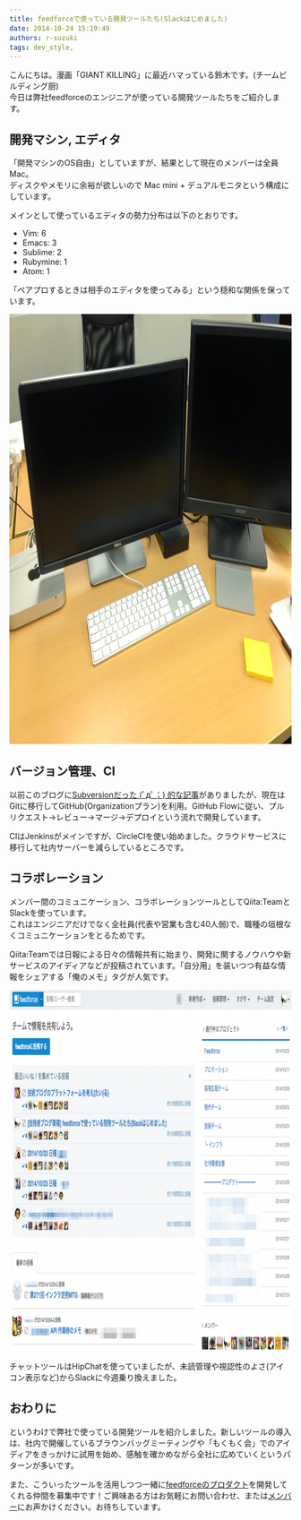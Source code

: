 ```yaml
---
title: feedforceで使っている開発ツールたち(Slackはじめました)
date: 2014-10-24 15:19:49
authors: r-suzuki
tags: dev_style, 
---
```

<p>こんにちは。漫画「GIANT KILLING」に最近ハマっている鈴木です。(チームビルディング厨)<br>
今日は弊社feedforceのエンジニアが使っている開発ツールたちをご紹介します。</p>

<!--more-->

<h2>
<span id="開発マシン-エディタ" class="fragment"></span><a href="#%E9%96%8B%E7%99%BA%E3%83%9E%E3%82%B7%E3%83%B3-%E3%82%A8%E3%83%87%E3%82%A3%E3%82%BF"><i class="fa fa-link"></i></a>開発マシン, エディタ</h2>

<p>「開発マシンのOS自由」としていますが、結果として現在のメンバーは全員Mac。<br>
ディスクやメモリに余裕が欲しいので Mac mini + デュアルモニタという構成にしています。</p>

<p>メインとして使っているエディタの勢力分布は以下のとおりです。</p>

<ul>
<li>Vim: 6</li>
<li>Emacs: 3</li>
<li>Sublime: 2</li>
<li>Rubymine: 1</li>
<li>Atom: 1</li>
</ul>

<p>「ペアプロするときは相手のエディタを使ってみる」という穏和な関係を保っています。</p>

<img src="/images/2014/10/IMG_2109-1024x768.jpg" alt="IMG_2109" width="1024" height="768" class="aligncenter size-large wp-image-1092" />

<h2>
<span id="バージョン管理ci" class="fragment"></span><a href="#%E3%83%90%E3%83%BC%E3%82%B8%E3%83%A7%E3%83%B3%E7%AE%A1%E7%90%86ci"><i class="fa fa-link"></i></a>バージョン管理、CI</h2>

<p>以前このブログに<a href="http://tech.feedforce.jp/2014-employ-a-month.html">Subversionだった (ﾟдﾟ；) 的な記事</a>がありましたが、現在はGitに移行してGitHub(Organizationプラン)を利用。GitHub Flowに従い、プルリクエスト→レビュー→マージ→デプロイという流れで開発しています。</p>

<p>CIはJenkinsがメインですが、CircleCIを使い始めました。クラウドサービスに移行して社内サーバーを減らしているところです。</p>

<h2>
<span id="コラボレーション" class="fragment"></span><a href="#%E3%82%B3%E3%83%A9%E3%83%9C%E3%83%AC%E3%83%BC%E3%82%B7%E3%83%A7%E3%83%B3"><i class="fa fa-link"></i></a>コラボレーション</h2>

<p>メンバー間のコミュニケーション、コラボレーションツールとしてQiita:TeamとSlackを使っています。<br>
これはエンジニアだけでなく全社員(代表や営業も含む40人弱)で、職種の垣根なくコミュニケーションをとるためです。</p>

<p>Qiita:Teamでは日報による日々の情報共有に始まり、開発に関するノウハウや新サービスのアイディアなどが投稿されています。「自分用」を装いつつ有益な情報をシェアする「俺のメモ」タグが人気です。</p>

<img src="/images/2014/10/qiita-team-1024x645.png" alt="qiita-team" width="1024" height="645" class="aligncenter size-large wp-image-1090" />

<p>チャットツールはHipChatを使っていましたが、未読管理や視認性のよさ(アイコン表示など)からSlackに今週乗り換えました。</p>

<h2>
<span id="おわりに" class="fragment"></span><a href="#%E3%81%8A%E3%82%8F%E3%82%8A%E3%81%AB"><i class="fa fa-link"></i></a>おわりに</h2>

<p>というわけで弊社で使っている開発ツールを紹介しました。新しいツールの導入は、社内で開催しているブラウンバッグミーティングや「もくもく会」でのアイディアをきっかけに試用を始め、感触を確かめながら全社に広めていくというパターンが多いです。</p>

<p>また、こういったツールを活用しつつ一緒に<a href="http://www.feedforce.jp/service/">feedforceのプロダクト</a>を開発してくれる仲間を募集中です！ご興味ある方はお気軽にお問い合わせ、または<a href="http://tech.feedforce.jp/member">メンバー</a>にお声かけください。お待ちしています。</p>
